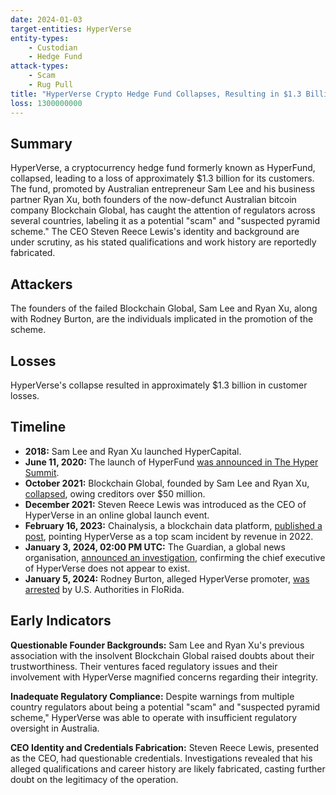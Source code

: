 ```yaml
---
date: 2024-01-03
target-entities: HyperVerse
entity-types:
    - Custodian
    - Hedge Fund
attack-types:
    - Scam
    - Rug Pull
title: "HyperVerse Crypto Hedge Fund Collapses, Resulting in $1.3 Billion Losses"
loss: 1300000000
---
```


## Summary

HyperVerse, a cryptocurrency hedge fund formerly known as HyperFund, collapsed, leading to a loss of approximately $1.3 billion for its customers. The fund, promoted by Australian entrepreneur Sam Lee and his business partner Ryan Xu, both founders of the now-defunct Australian bitcoin company Blockchain Global, has caught the attention of regulators across several countries, labeling it as a potential "scam" and "suspected pyramid scheme." The CEO Steven Reece Lewis's identity and background are under scrutiny, as his stated qualifications and work history are reportedly fabricated.

## Attackers

The founders of the failed Blockchain Global, Sam Lee and Ryan Xu, along with Rodney Burton, are the individuals implicated in the promotion of the scheme.

## Losses

HyperVerse's collapse resulted in approximately $1.3 billion in customer losses.

## Timeline

- **2018:** Sam Lee and Ryan Xu launched HyperCapital.
- **June 11, 2020:** The launch of HyperFund [was announced in The Hyper Summit](https://markets.businessinsider.com/news/stocks/hypertech-group-announces-launch-of-hyperfund-and-the-ogilvy-project-1029302545).
- **October 2021:** Blockchain Global, founded by Sam Lee and Ryan Xu, [collapsed](https://www.smh.com.au/business/markets/collapsed-cryptocurrency-exchange-used-customer-funds-for-business-loan-20221019-p5bqz3.html), owing creditors over $50 million.
- **December 2021:** Steven Reece Lewis was introduced as the CEO of HyperVerse in an online global launch event.
- **February 16, 2023:** Chainalysis, a blockchain data platform, [published a post](https://www.chainalysis.com/blog/2022-crypto-scam-revenue/), pointing HyperVerse as a top scam incident by revenue in 2022.
-  **January 3, 2024, 02:00 PM UTC:** The Guardian, a global news organisation, [announced an investigation](https://www.theguardian.com/technology/2024/jan/04/chief-executive-of-collapsed-crypto-fund-hyperverse-does-not-appear-to-exist), confirming the chief executive of HyperVerse does not appear to exist.
- **January 5, 2024:** Rodney Burton, alleged HyperVerse promoter, [was arrested](https://www.coindesk.com/policy/2024/01/09/us-arrests-bitcoin-rodney-alleged-hyperverse-crypto-scheme-promoter-on-irs-charges-of-fraud/) by U.S. Authorities in FloRida.

## Early Indicators

**Questionable Founder Backgrounds:** Sam Lee and Ryan Xu's previous association with the insolvent Blockchain Global raised doubts about their trustworthiness. Their ventures faced regulatory issues and their involvement with HyperVerse magnified concerns regarding their integrity.

**Inadequate Regulatory Compliance:** Despite warnings from multiple country regulators about being a potential "scam" and "suspected pyramid scheme," HyperVerse was able to operate with insufficient regulatory oversight in Australia.

**CEO Identity and Credentials Fabrication:** Steven Reece Lewis, presented as the CEO, had questionable credentials. Investigations revealed that his alleged qualifications and career history are likely fabricated, casting further doubt on the legitimacy of the operation.
